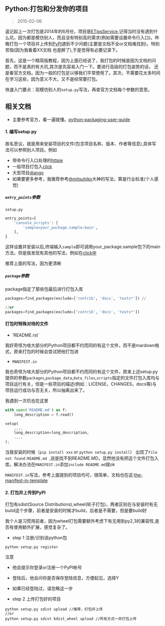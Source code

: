 Python:打包和分发你的项目
-----------------------
> 2015-02-06

遥记起上一次打包是2014年的6月份，项目是[ETipsService](https://pypi.python.org/pypi/ETipsService/),记得当时没有遇到什么坑，因为都是模仿别人，而且没有特别高的需求(例如需要设置命令行入口)。昨晚打包一个项目并上传到[PyPI](https://pypi.python.org/pypi)遇到不少问题(主要是文档不全or文档难找到)，特别苦恼(因为我看着XX文档 也是醉了),于是觉得有必要记录下。

首先，这是一个精简版教程，因为上面已经说了，我打包的时候是因为文档的问题，而不是真的有大坑,其次是先容易入门一下。要进行高级的打包姿势的话，
还是看官方文档，因为一般的打包足以够我们平常使用了。其次，不需要花太多时间在学习这些，因为意义不大，又不是经常要打包。

快速入门要点：现模仿别人的`setup.py`写法，再查官方文档每个参数的意思。

相关文档
--------

- 主要参考官方，看一遍就懂。[python-packaging-user-guide](https://python-packaging-user-guide.readthedocs.org/en/latest/distributing.html#working-in-development-mode)


#### 1. 编写setup.py

故名思议，就是用来安装项目的文件(包含项目名称、版本、作者等信息),具体写法可以参照别人项目。例如

- 带命令行入口处理的[httpie](https://github.com/jakubroztocil/httpie/blob/master/setup.py)
- 一般项目打包入[click](https://github.com/mitsuhiko/click/blob/master/setup.py)
- 大型项目[django](https://github.com/django/django/blob/master/setup.py)
- 如果要更多参考，我推荐参考[@mitsuhiko](https://github.com/mitsuhiko?tab=repositories)大神的写法，算是行业标准(个人感觉)

##### `entry_points`参数

`setup.py`
```python
entry_points={
    'console_scripts': [
        'sample=your_package.sample:main',
    ],
}
```

这样设置并安装以后,终端输入`sample`即可调用your_package.sample包下的main方法，但是我发现有其他的写法，例如在[click中](http://click.pocoo.org/3/setuptools/#scripts-in-packages)

推荐上面的写法，因为更清晰

##### `package`参数

package指定了那些包最后进行打包入库
```python
packages=find_packages(exclude=['contrib', 'docs', 'tests*']) //

//or
packages=find_packages(exclude=['contrib', 'docs', 'tests*'])
```

#### 打包时特殊对待的文件

- ‵README.rst`

我好奇怪为啥大部分的Python项目都不约而同的有这个文件，而不是mardown格式，原来打包的时候会尝试把他打包进 

- `MANIFEST.in`

我也奇怪为啥大部分的Python项目都不约而同的有这个文件，原来上述setup.py提供的参数`packages`,`package_data`,`data_files`,`scripts`指定的文件打包入库均与项目运行有关，但是一些项目的描述(例如：LICENSE，CHANGES，docs等)与项目运行成功与否无关，所以抽离出来了。


我遇到一次坑也在这里

```python
with open('README.md') as f:
    long_description = f.read()

setup(
    ....
    long_description=long_description,
    ....
);
```

当我安装的时候（`pip install xxx` or `python setup.py install`）
出现了`File not found:README.md `,说是找不到README.MD，显然他没有把这个文件打包入库。解决办法在`MANIFEST.in`添加`include README.md`就ok

`MANIFEST.in`写法，参考上面提到的项目均可，很简单，文档也在这:[the-manifest-in-template](https://docs.python.org/2/distutils/sourcedist.html#the-manifest-in-template)



#### 2. 打包并上传到PyPI

打包有sdist(Source Distributions),wheel(轮子打包)，两者区别在与安装时有无build这个步骤，前者是安装的时候才build，后者是不需要，但是要build好

我个人是习惯用前者，因为wheel打包需要额外考虑下有无用到py2,3的兼容性,是否有使用额外扩展，感觉复杂了。


- step 1 注册/识别该python包
```
python setup.py register
```

注意   
- 他会提示你登录or注册一个PyPI帐号
- 登陆后，他会问你是否保存登陆信息，方便起见，选择Y
- 如果已经登陆过，请忽略这一步


- step 2 上传打包好的项目
```
python setup.py sdist upload //推荐，打包并上传
//or
python setup.py sdist bdist_wheel upload //所有方式一并打包上传
```



















